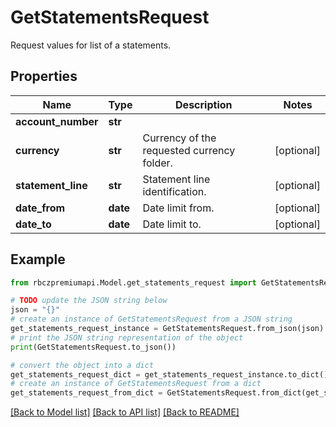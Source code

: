 # GetStatementsRequest

Request values for list of a statements.

## Properties

Name | Type | Description | Notes
------------ | ------------- | ------------- | -------------
**account_number** | **str** |  | 
**currency** | **str** | Currency of the requested currency folder. | [optional] 
**statement_line** | **str** | Statement line identification. | [optional] 
**date_from** | **date** | Date limit from. | [optional] 
**date_to** | **date** | Date limit to. | [optional] 

## Example

```python
from rbczpremiumapi.Model.get_statements_request import GetStatementsRequest

# TODO update the JSON string below
json = "{}"
# create an instance of GetStatementsRequest from a JSON string
get_statements_request_instance = GetStatementsRequest.from_json(json)
# print the JSON string representation of the object
print(GetStatementsRequest.to_json())

# convert the object into a dict
get_statements_request_dict = get_statements_request_instance.to_dict()
# create an instance of GetStatementsRequest from a dict
get_statements_request_from_dict = GetStatementsRequest.from_dict(get_statements_request_dict)
```
[[Back to Model list]](../README.md#documentation-for-models) [[Back to API list]](../README.md#documentation-for-api-endpoints) [[Back to README]](../README.md)


